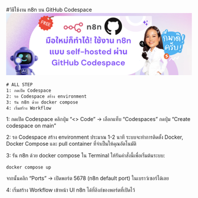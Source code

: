 #วิธีใช้งาน n8n บน GitHub Codespace
![alt text](images/title.png)
```
# ALL STEP
1: กดเปิด Codespace
2: รอ Codespace สร้าง environment
3: รัน n8n ด้วย docker compose
4: เริ่มสร้าง Workflow
```

1: กดเปิด Codespace 
คลิกปุ่ม “<> Code” → เลือกแท็บ “Codespaces”
กดปุ่ม “Create codespace on main”

2: รอ Codespace สร้าง environment
ประมาณ 1-2 นาที ระบบจะทำการติดตั้ง Docker, Docker Compose และ pull container ที่จำเป็นให้คุณอัตโนมัติ

3: รัน n8n ด้วย docker compose
ใน Terminal ให้รันคำสั่งนี้เพื่อเริ่มต้นระบบ:

```
docker compose up
```
จากนั้นคลิก “Ports” → เปิดพอร์ต 5678 (n8n default port) ในเบราว์เซอร์ได้เลย

4: เริ่มสร้าง Workflow
เข้าหน้า UI n8n ได้ที่ลิงก์ของพอร์ตที่เปิดไว้